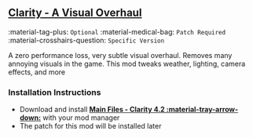 ## [Clarity - A Visual Overhaul](https://www.nexusmods.com/fallout4/mods/31991) 
:material-tag-plus: `Optional`
:material-medical-bag: `Patch Required`
:material-crosshairs-question: `Specific Version` 

 A zero performance loss, very subtle visual overhaul. Removes many annoying visuals in the game. This mod tweaks weather, lighting, camera effects, and more

### Installation Instructions
* Download and install **[Main Files - Clarity 4.2 :material-tray-arrow-down:](https://www.nexusmods.com/fallout4/mods/31991?tab=files)** with your mod manager
* The patch for this mod will be installed later

